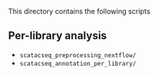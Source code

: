 This directory contains the following scripts

## Per-library analysis 

- `scatacseq_preprocessing_nextflow/`
- `scatacseq_annotation_per_library/`
